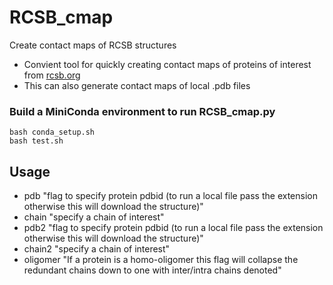 # RCSB_cmap
Create contact maps of RCSB structures
- Convient tool for quickly creating contact maps of proteins of interest from [rcsb.org](https://www.rcsb.org/)
- This can also generate contact maps of local .pdb files

### Build a MiniConda environment to run RCSB_cmap.py
```
bash conda_setup.sh
bash test.sh
```

## Usage
- pdb "flag to specify protein pdbid (to run a local file pass the extension otherwise this will download the structure)"
- chain "specify a chain of interest"
- pdb2 "flag to specify protein pdbid (to run a local file pass the extension otherwise this will download the structure)"
- chain2 "specify a chain of interest"
- oligomer "If a protein is a homo-oligomer this flag will collapse the redundant chains down to one with inter/intra chains denoted"

